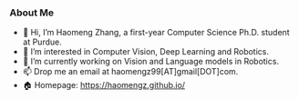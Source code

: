 ### About Me
- 👋 Hi, I’m Haomeng Zhang, a first-year Computer Science Ph.D. student at Purdue.
- 👀 I’m interested in Computer Vision, Deep Learning and Robotics.
- 🌱 I’m currently working on Vision and Language models in Robotics.
- 📫 Drop me an email at haomengz99[AT]gmail[DOT]com.
- :house: Homepage: https://haomengz.github.io/
